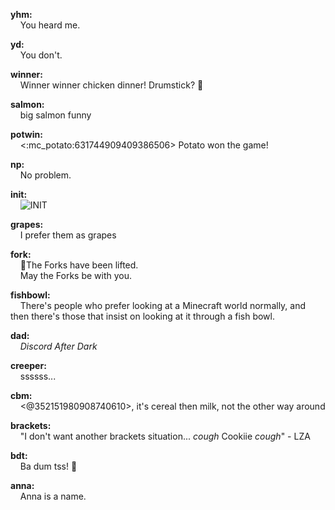 **yhm:**  
&nbsp;&nbsp;&nbsp;&nbsp;You heard me.
  
**yd:**  
&nbsp;&nbsp;&nbsp;&nbsp;You don't.
  
**winner:**  
&nbsp;&nbsp;&nbsp;&nbsp;Winner winner chicken dinner! Drumstick? 🍗
  
**salmon:**  
&nbsp;&nbsp;&nbsp;&nbsp;big salmon funny
  
**potwin:**  
&nbsp;&nbsp;&nbsp;&nbsp;<:mc_potato:631744909409386506> Potato won the game!
  
**np:**  
&nbsp;&nbsp;&nbsp;&nbsp;No problem.
  
**init:**  
&nbsp;&nbsp;&nbsp;&nbsp;![INIT](https://github.com/user-attachments/assets/4a5a1b6d-7511-4dbf-bd52-f3279c384e43)

  
**grapes:**  
&nbsp;&nbsp;&nbsp;&nbsp;I prefer them as grapes
  
**fork:**  
&nbsp;&nbsp;&nbsp;&nbsp;🍴The Forks have been lifted.  
&nbsp;&nbsp;&nbsp;&nbsp;May the Forks be with you.
  
**fishbowl:**  
&nbsp;&nbsp;&nbsp;&nbsp;There's people who prefer looking at a Minecraft world normally, and then there's those that insist on looking at it through a fish bowl.
  
**dad:**  
&nbsp;&nbsp;&nbsp;&nbsp;_Discord After Dark_
  
**creeper:**  
&nbsp;&nbsp;&nbsp;&nbsp;ssssss...
  
**cbm:**  
&nbsp;&nbsp;&nbsp;&nbsp;<@352151980908740610>, it's cereal then milk, not the other way around
  
**brackets:**  
&nbsp;&nbsp;&nbsp;&nbsp;"I don't want another brackets situation... *cough* Cookiie *cough*" - LZA  
  
**bdt:**  
&nbsp;&nbsp;&nbsp;&nbsp;Ba dum tss! :drum:  
  
**anna:**  
&nbsp;&nbsp;&nbsp;&nbsp;Anna is a name.
